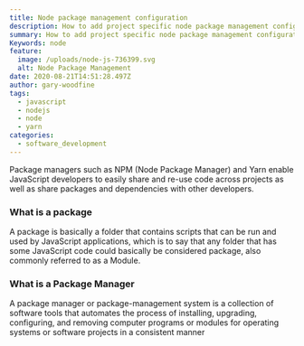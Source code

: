 ```yaml
---
title: Node package management configuration
description: How to add project specific node package management configuration options
summary: How to add project specific node package management configuration options
Keywords: node
feature:
  image: /uploads/node-js-736399.svg
  alt: Node Package Management
date: 2020-08-21T14:51:28.497Z
author: gary-woodfine
tags:
  - javascript
  - nodejs
  - node
  - yarn
categories:
  - software_development
---
```

Package managers such as NPM (Node Package Manager) and Yarn enable JavaScript developers to easily share and re-use code across projects as well as share packages and dependencies with other developers.

### What is a package

A package is basically a folder that contains scripts that can be run and used by JavaScript applications, which is to say that any folder that has some JavaScript code could basically be considered package, also commonly referred to as a Module.

### What is a Package Manager

A package manager or package-management system is a collection of software tools that automates the process of installing, upgrading, configuring, and removing computer programs or modules for operating systems or software projects in a consistent manner